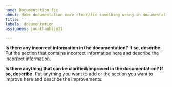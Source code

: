 ```yaml
---
name: Documentation fix
about: Make documentation more clear/fix something wrong in documentation
title: ''
labels: documentation
assignees: jonathanhliu21

---
```


**Is there any incorrect information in the documentation? If so, describe.**
Put the section that contains incorrect information here and describe the incorrect information.

**Is there anything that can be clarified/improved in the documentation? If so, describe.**
Put anything you want to add or the section you want to improve here and describe the improvements.
